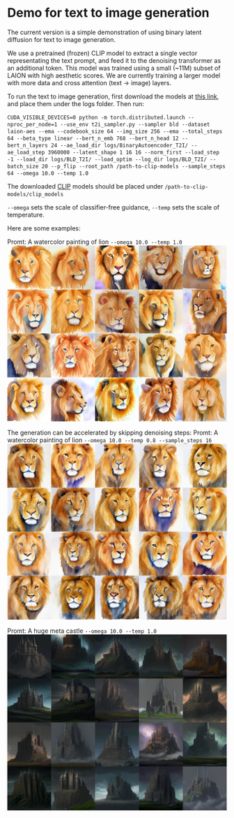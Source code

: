 # Demo for text to image generation

The current version is a simple demonstration of using binary latent diffusion for text to image generation. 

We use a pretrained (frozen) CLIP model to extract a single vector representating the text prompt, and feed it to the denoising transformer as an additional token. 
This model was trained using a small (~11M) subset of LAION with high aesthetic scores. 
We are currently training a larger model with more data and cross attention (text -> image) layers. 

To run the text to image generation, first download the models at [this link](https://drive.google.com/drive/folders/1iZvnc7gekN6p0Ommw9lAWdUPQmw3_svH?usp=sharing), and place them under the logs folder. Then run:

```
CUDA_VISIBLE_DEVICES=0 python -m torch.distributed.launch --nproc_per_node=1 --use_env t2i_sampler.py --sampler bld --dataset laion-aes --ema --codebook_size 64 --img_size 256 --ema --total_steps 64 --beta_type linear --bert_n_emb 768 --bert_n_head 12 --bert_n_layers 24 --ae_load_dir logs/BinaryAutoencoder_T2I/ --ae_load_step 3960000 --latent_shape 1 16 16 --norm_first --load_step -1 --load_dir logs/BLD_T2I/ --load_optim --log_dir logs/BLD_T2I/ --batch_size 20 --p_flip --root_path /path-to-clip-models --sample_steps 64 --omega 10.0 --temp 1.0 
```

The downloaded [CLIP](https://github.com/openai/CLIP) models should be placed under `/path-to-clip-models/clip_models`

`--omega` sets the scale of classifier-free guidance, `--temp` sets the scale of temperature. 

Here are some examples:

Promt: A watercolor painting of lion
`--omega 10.0 --temp 1.0`
![test_img](figs/a_watercolor_painting_of_lion.jpg)

The generation can be accelerated by skipping denoising steps:
Promt: A watercolor painting of lion
`--omega 10.0 --temp 0.8 --sample_steps 16`
![test_img](figs/A_watercolor_painting_of_lion_s16.jpg)


Promt: A huge meta castle
`--omega 10.0 --temp 1.0`
![test_img](figs/a_huge_metal_castle.jpg)